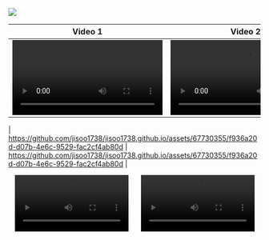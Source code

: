 [![](https://github.com/jisoo1738/jisoo1738.github.io/assets/67730355/57a4a3f2-a80e-4364-8fd8-a6d377de1aed)](https://github.com/jisoo1738/jisoo1738.github.io/assets/67730355/57a4a3f2-a80e-4364-8fd8-a6d377de1aed)


| Video 1  | Video 2 |
| ------------- | ------------- |
| <video src="https://user-images.githubusercontent.com/13440061/129455220-23fa27a2-c8f0-4953-b291-b4893959d5d9.mp4">  | <video src="https://user-images.githubusercontent.com/13440061/129455220-23fa27a2-c8f0-4953-b291-b4893959d5d9.mp4">|




| https://github.com/jisoo1738/jisoo1738.github.io/assets/67730355/f936a20d-d07b-4e6c-9529-fac2cf4ab80d | https://github.com/jisoo1738/jisoo1738.github.io/assets/67730355/f936a20d-d07b-4e6c-9529-fac2cf4ab80d |
<div style="display: flex; justify-content: space-around;">
    <video width="45%" controls>
        <source src="URL_1" type="video/mp4">
        Your browser does not support the video tag.
    </video>
    <video width="45%" controls>
        <source src="URL_2" type="video/mp4">
        Your browser does not support the video tag.
    </video>
</div>
